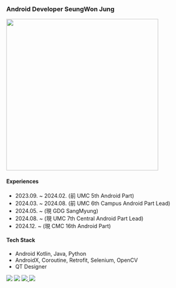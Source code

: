 <h3 align="left">Android Developer SeungWon Jung</h3>

<img src="https://github-readme-stats.vercel.app/api?username=tristanjung1006&theme=shadow_red&show_icons=true" style="border-radius: 0; width: 400px; height: auto;">

 <h4>Experiences</h4>
 <ul>
 <li>2023.09. ~ 2024.02. (前 UMC 5th Android Part)</li>
 <li>2024.03. ~ 2024.08. (前 UMC 6th Campus Android Part Lead)</li>
 <li>2024.05. ~ (現 GDG SangMyung)</li>
 <li>2024.08. ~ (現 UMC 7th Central Android Part Lead)</li>
 <li>2024.12. ~ (現 CMC 16th Android Part)</li>
 </ul>

 <h4>Tech Stack</h4>
 <ul>
 <li>Android Kotlin, Java, Python</li>
 <li>AndroidX, Coroutine, Retrofit, Selenium, OpenCV</li>
 <li>QT Designer</li>
 </ul>

<div align="left">
  <a href="https://hits.seeyoufarm.com"><img src="https://hits.seeyoufarm.com/api/count/incr/badge.svg?url=https%3A%2F%2Fgithub.com%2Ftristanjung1006&count_bg=%23C83D3D&title_bg=%23555555&icon=github.svg&icon_color=%23E7E7E7&title=hits&edge_flat=false"/></a>
  <img src="https://img.shields.io/badge/jjjssswww1006@gmail.com-ME-d14836?style=for-the-badge&logo=gmail&link=mailto:jjjssswww1006@gmail.com"/>
  <a href="https://velog.io/@tristanjung1006/posts">
    <img src="https://img.shields.io/badge/-Velog-20C997?style=for-the-badge&logo=velog&logoColor=white"/>
  </a>
  <a href="https://www.reddit.com/user/2000years_later/?utm_source=share&utm_medium=web3x&utm_name=web3xcss&utm_term=1&utm_content=share_button">
    <img src="https://img.shields.io/badge/-Reddit-FF4500?style=for-the-badge&logo=reddit&logoColor=white"/>
  </a>
</div>
